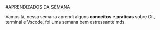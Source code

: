 #APRENDIZADOS DA SEMANA

Vamos lá, nessa semana aprendi alguns **conceitos** e **praticas** sobre Git, terminal e Vscode, foi uma semana bem estressante mds.